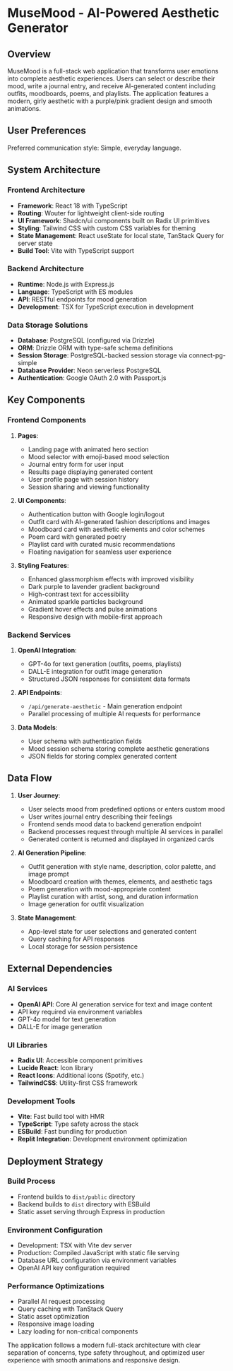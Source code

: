 # MuseMood - AI-Powered Aesthetic Generator

## Overview

MuseMood is a full-stack web application that transforms user emotions into complete aesthetic experiences. Users can select or describe their mood, write a journal entry, and receive AI-generated content including outfits, moodboards, poems, and playlists. The application features a modern, girly aesthetic with a purple/pink gradient design and smooth animations.

## User Preferences

Preferred communication style: Simple, everyday language.

## System Architecture

### Frontend Architecture
- **Framework**: React 18 with TypeScript
- **Routing**: Wouter for lightweight client-side routing
- **UI Framework**: Shadcn/ui components built on Radix UI primitives
- **Styling**: Tailwind CSS with custom CSS variables for theming
- **State Management**: React useState for local state, TanStack Query for server state
- **Build Tool**: Vite with TypeScript support

### Backend Architecture
- **Runtime**: Node.js with Express.js
- **Language**: TypeScript with ES modules
- **API**: RESTful endpoints for mood generation
- **Development**: TSX for TypeScript execution in development

### Data Storage Solutions
- **Database**: PostgreSQL (configured via Drizzle)
- **ORM**: Drizzle ORM with type-safe schema definitions
- **Session Storage**: PostgreSQL-backed session storage via connect-pg-simple
- **Database Provider**: Neon serverless PostgreSQL
- **Authentication**: Google OAuth 2.0 with Passport.js

## Key Components

### Frontend Components
1. **Pages**:
   - Landing page with animated hero section
   - Mood selector with emoji-based mood selection
   - Journal entry form for user input
   - Results page displaying generated content
   - User profile page with session history
   - Session sharing and viewing functionality

2. **UI Components**:
   - Authentication button with Google login/logout
   - Outfit card with AI-generated fashion descriptions and images
   - Moodboard card with aesthetic elements and color schemes
   - Poem card with generated poetry
   - Playlist card with curated music recommendations
   - Floating navigation for seamless user experience

3. **Styling Features**:
   - Enhanced glassmorphism effects with improved visibility
   - Dark purple to lavender gradient background
   - High-contrast text for accessibility
   - Animated sparkle particles background
   - Gradient hover effects and pulse animations
   - Responsive design with mobile-first approach

### Backend Services
1. **OpenAI Integration**:
   - GPT-4o for text generation (outfits, poems, playlists)
   - DALL-E integration for outfit image generation
   - Structured JSON responses for consistent data formats

2. **API Endpoints**:
   - `/api/generate-aesthetic` - Main generation endpoint
   - Parallel processing of multiple AI requests for performance

3. **Data Models**:
   - User schema with authentication fields
   - Mood session schema storing complete aesthetic generations
   - JSON fields for storing complex generated content

## Data Flow

1. **User Journey**:
   - User selects mood from predefined options or enters custom mood
   - User writes journal entry describing their feelings
   - Frontend sends mood data to backend generation endpoint
   - Backend processes request through multiple AI services in parallel
   - Generated content is returned and displayed in organized cards

2. **AI Generation Pipeline**:
   - Outfit generation with style name, description, color palette, and image prompt
   - Moodboard creation with themes, elements, and aesthetic tags
   - Poem generation with mood-appropriate content
   - Playlist curation with artist, song, and duration information
   - Image generation for outfit visualization

3. **State Management**:
   - App-level state for user selections and generated content
   - Query caching for API responses
   - Local storage for session persistence

## External Dependencies

### AI Services
- **OpenAI API**: Core AI generation service for text and image content
- API key required via environment variables
- GPT-4o model for text generation
- DALL-E for image generation

### UI Libraries
- **Radix UI**: Accessible component primitives
- **Lucide React**: Icon library
- **React Icons**: Additional icons (Spotify, etc.)
- **TailwindCSS**: Utility-first CSS framework

### Development Tools
- **Vite**: Fast build tool with HMR
- **TypeScript**: Type safety across the stack
- **ESBuild**: Fast bundling for production
- **Replit Integration**: Development environment optimization

## Deployment Strategy

### Build Process
- Frontend builds to `dist/public` directory
- Backend builds to `dist` directory with ESBuild
- Static asset serving through Express in production

### Environment Configuration
- Development: TSX with Vite dev server
- Production: Compiled JavaScript with static file serving
- Database URL configuration via environment variables
- OpenAI API key configuration required

### Performance Optimizations
- Parallel AI request processing
- Query caching with TanStack Query
- Static asset optimization
- Responsive image loading
- Lazy loading for non-critical components

The application follows a modern full-stack architecture with clear separation of concerns, type safety throughout, and optimized user experience with smooth animations and responsive design.